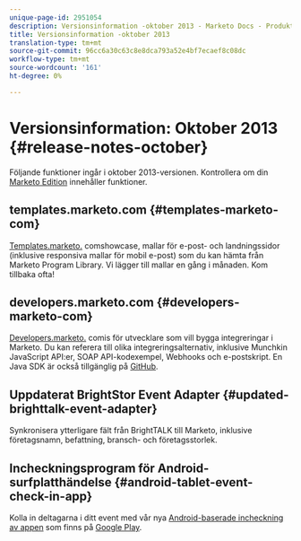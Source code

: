 ```yaml
---
unique-page-id: 2951054
description: Versionsinformation -oktober 2013 - Marketo Docs - Produktdokumentation
title: Versionsinformation -oktober 2013
translation-type: tm+mt
source-git-commit: 96cc6a30c63c8e8dca793a52e4bf7ecaef8c08dc
workflow-type: tm+mt
source-wordcount: '161'
ht-degree: 0%

---
```



# Versionsinformation: Oktober 2013 {#release-notes-october}

Följande funktioner ingår i oktober 2013-versionen. Kontrollera om din [Marketo Edition](http://docs.marketo.com/display/docs/assets/pricing.php) innehåller funktioner.

## templates.marketo.com {#templates-marketo-com}

[Templates.marketo.](http://templates.marketo.com) comshowcase, mallar för e-post- och landningssidor (inklusive responsiva mallar för mobil e-post) som du kan hämta från Marketo Program Library. Vi lägger till mallar en gång i månaden. Kom tillbaka ofta!

## developers.marketo.com {#developers-marketo-com}

[Developers.marketo.](http://developers.marketo.com) comis för utvecklare som vill bygga integreringar i Marketo. Du kan referera till olika integreringsalternativ, inklusive Munchkin JavaScript API:er, SOAP API-kodexempel, Webhooks och e-postskript. En Java SDK är också tillgänglig på [GitHub](https://github.com/Marketo/SOAP-API-Java-Client).

## Uppdaterat BrightStor Event Adapter {#updated-brighttalk-event-adapter}

Synkronisera ytterligare fält från BrightTALK till Marketo, inklusive företagsnamn, befattning, bransch- och företagsstorlek.

## Incheckningsprogram för Android-surfplatthändelse {#android-tablet-event-check-in-app}

Kolla in deltagarna i ditt event med vår nya [Android-baserade incheckning av appen](../../product-docs/core-marketo-concepts/mobile-apps/event-check-in/check-people-into-your-event-from-your-tablet.md) som finns på [Google Play](https://play.google.com/store/apps/details?id=com.marketo.eventcheckin&amp;hl=en).
